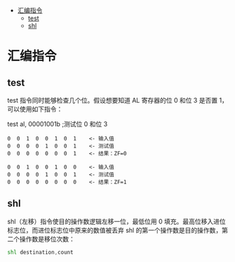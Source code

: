 - [汇编指令](#汇编指令)
  - [test](#test)
  - [shl](#shl)

# 汇编指令

## test

test 指令同时能够检查几个位。假设想要知道 AL 寄存器的位 0 和位 3 是否置 1，可以使用如下指令：

test al, 00001001b ;测试位 0 和位 3

```
0  0  1  0  0  1  0  1    <- 输入值
0  0  0  0  1  0  0  1    <- 测试值
0  0  0  0  0  0  0  1    <- 结果：ZF=0

0  0  1  0  0  1  0  0    <- 输入值
0  0  0  0  1  0  0  1    <- 测试值
0  0  0  0  0  0  0  0    <- 结果：ZF=1
```
## shl

shl（左移）指令使目的操作数逻辑左移一位，最低位用 0 填充。最高位移入进位标志位，而进位标志位中原来的数值被丢弃
shl 的第一个操作数是目的操作数，第二个操作数是移位次数：
```asm
shl destination,count
```